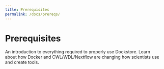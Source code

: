 ```yaml
---
title: Prerequisites
permalink: /docs/prereqs/
---
```


# Prerequisites

An introduction to everything required to properly use Dockstore. Learn about how Docker and CWL/WDL/Nextflow are changing how scientists use and create tools.
